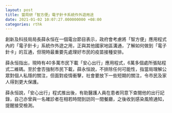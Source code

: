 ```yaml
---
layout: post
title: 當局研「智方便」電子針卡系統作外遊用途
date: 2021-01-02 10:07:27.000000000 +08:00
categories: rthk
---
```


創新及科技局局長薛永恒在一個電台節目表示，政府會考慮將「智方便」應用程式內的「電子針卡」系統作外遊之用，正與其他國家地區溝通，了解如何做到「電子針卡」的互通，但現時最重要先處理好市民的疫苗接種安排。

薛永恒指出，現時有40多萬市民下載「安心出行」應用程式，6萬多個處所張貼程式二維碼。至於會否強制市民下載，薛永恒說，不排除任何可能性，指當局理解公眾對個人私隱的關注，但面對疫情衝擊，社會要放下一些短期的關注，令市民及家人得到更大保護。

薛永恒說，「安心出行」程式推出後，有助醫護人員在患者同意下查閱他的出行記錄，自己亦曾與一名確診者在相若時間到訪同一間餐廳，之後收到感染風險通知，提醒接受檢測。
